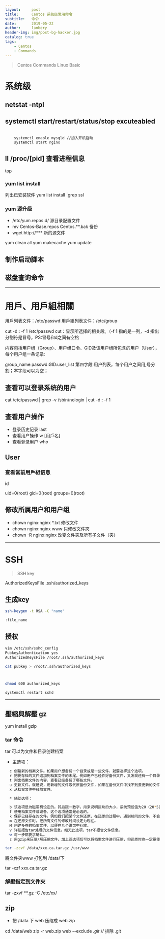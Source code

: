```yaml
---
layout:     post
title:      Centos 系统级常用命令
subtitle:   命令
date:       2019-05-22
author:     lanbery
header-img: img/post-bg-hacker.jpg
catalog: true
tags:
    - Centos
    - Commands	
---
```


> Centos Commands
> Linux Basic

# 系统级

## netstat -ntpl

## systemctl start/restart/status/stop excuteabled
<code command>
	systemctl enable mysqld //加入开机启动
	systemctl start nginx
</code>

## ll /proc/[pid] 查看进程信息
top 

### yum list install
  列出已安装软件
  yum list install |grep ssl

### yum 源升级
  - /etc/yum.repos.d/ 源目录配置文件
  - mv Centos-Base.repos Centos.**.bak 备份
  - wget http://*** 新的源文件


   yum clean all
   yum makecache
   yum update



## 制作启动脚本



## 磁盘查询命令

----
# 用戶、用戶組相關
用戶列表文件：/etc/passwd
用戶組列表文件：/etc/group

  cut -d : -f 1 /etc/passwd
  cut：显示所选择的相关段。（-f 1 指的是一列，-d 指出分割符是冒号，PS:冒号和d之间有空格

  内容包括用户组（Group）、用户组口令、GID及该用户组所包含的用户（User），每个用户组一条记录:

  group_name:passwd:GID:user_list 第四字段:用户列表，每个用户之间用,号分割；本字段可以为空；

## 查看可以登录系统的用户
  cat /etc/passwd | grep -v /sbin/nologin | cut -d : -f 1

  

## 查看用户操作
  - 登录历史记录 last
  - 查看用户操作 w [用戶名]
  - 查看登录用户 who



## User
### 查看當前用戶組信息
  
id

  uid=0(root) gid=0(root) groups=0(root)

## 修改所属用户和用户组
  - chown nginx:nginx *.txt   	修改文件
  - chown nginx:nginx www 		只修改文件夾
  - chown -R nginx:nginx 		改变文件夹及所有子文件（夹）

----
# SSH 

> SSH key

  AuthorizedKeysFile  .ssh/authorized_keys

## 生成key

```bash
ssh-keygen -t RSA -C "name"

:file_name

```  

## 授权

```bash
vim /etc/ssh/sshd_config
PubkeyAuthentication yes
AuthorizedKeysFile /root/.ssh/authorized_keys

cat pubkey > /root/.ssh/authorized_keys



chmod 600 authorized_keys

systemctl restart sshd
```






----  

## 壓縮與解壓 gz

  yum install gzip

### tar 命令 
tar 可以为文件和目录创建档案

  * 主选项：
``` bash
  c 创建新的档案文件。如果用户想备份一个目录或是一些文件，就要选择这个选项。 
  r 把要存档的文件追加到档案文件的未尾。例如用户已经作好备份文件，又发现还有一个目录或是一些文件忘记备份了，这时可以使用该选项，将忘记的目录或文件追加到备份文件中。 
  t 列出档案文件的内容，查看已经备份了哪些文件。 
  u 更新文件。就是说，用新增的文件取代原备份文件，如果在备份文件中找不到要更新的文件，则把它追加到备份文件的最后。 
  x 从档案文件中释放文件。 

  * 辅助选项：

  b 该选项是为磁带机设定的。其后跟一数字，用来说明区块的大小，系统预设值为20（20*512 bytes）。 
  f 使用档案文件或设备，这个选项通常是必选的。 
  k 保存已经存在的文件。例如我们把某个文件还原，在还原的过程中，遇到相同的文件，不会进行覆盖。 
  m 在还原文件时，把所有文件的修改时间设定为现在。 
  M 创建多卷的档案文件，以便在几个磁盘中存放。 
  v 详细报告tar处理的文件信息。如无此选项，tar不报告文件信息。 
  w 每一步都要求确认。 
  z 用gzip来压缩/解压缩文件，加上该选项后可以将档案文件进行压缩，但还原时也一定要使用该选项进行解压缩

tar -zcvf /data/xxx.ca.tar.gz /usr/www
```
  將文件夾www 打包到 /data/下

tar -xzf xxx.ca.tar.gz

### 解壓指定到文件夾
  tar -zxvf **.gz -C /etc/xx/

## zip  

  - 把 /data 下 web 压缩成 web.zip  

  cd /data/web
  zip -r web.zip web --exclude *.git*  // 排除 .git
  
